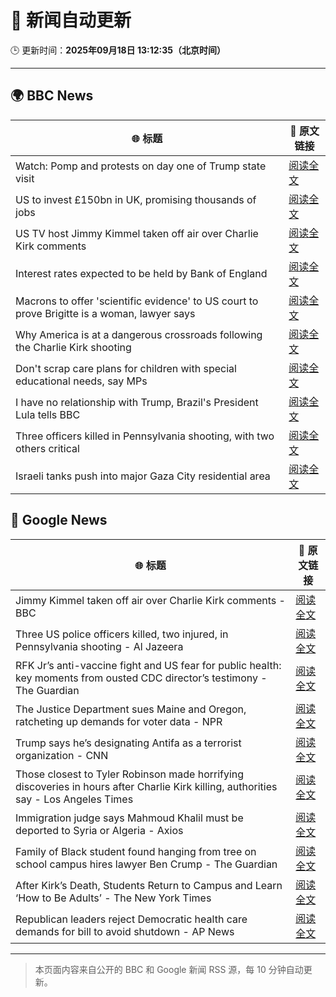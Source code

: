 # 🧠 新闻自动更新

🕒 更新时间：**2025年09月18日 13:12:35（北京时间）**

---

## 🌍 BBC News

| 🌐 标题 | 🔗 原文链接 |
|--------|-------------|
| Watch: Pomp and protests on day one of Trump state visit | [阅读全文](https://www.bbc.com/news/videos/cd07v4g0yy3o?at_medium=RSS&at_campaign=rss) |
| US to invest £150bn in UK, promising thousands of jobs | [阅读全文](https://www.bbc.com/news/articles/cx2nllgl3q7o?at_medium=RSS&at_campaign=rss) |
| US TV host Jimmy Kimmel taken off air over Charlie Kirk comments | [阅读全文](https://www.bbc.com/news/articles/c203n52x1y9o?at_medium=RSS&at_campaign=rss) |
| Interest rates expected to be held by Bank of England | [阅读全文](https://www.bbc.com/news/articles/cge2q7wvyz3o?at_medium=RSS&at_campaign=rss) |
| Macrons to offer 'scientific evidence' to US court to prove Brigitte is a woman, lawyer says | [阅读全文](https://www.bbc.com/news/articles/ckg3llj5nxdo?at_medium=RSS&at_campaign=rss) |
| Why America is at a dangerous crossroads following the Charlie Kirk shooting | [阅读全文](https://www.bbc.com/news/articles/c78n0e83ye0o?at_medium=RSS&at_campaign=rss) |
| Don't scrap care plans for children with special educational needs, say MPs | [阅读全文](https://www.bbc.com/news/articles/c15kwv30007o?at_medium=RSS&at_campaign=rss) |
| I have no relationship with Trump, Brazil's President Lula tells BBC | [阅读全文](https://www.bbc.com/news/articles/c3rv981qv4go?at_medium=RSS&at_campaign=rss) |
| Three officers killed in Pennsylvania shooting, with two others critical | [阅读全文](https://www.bbc.com/news/articles/cvg4n4zx48no?at_medium=RSS&at_campaign=rss) |
| Israeli tanks push into major Gaza City residential area | [阅读全文](https://www.bbc.com/news/articles/c4gv881exj2o?at_medium=RSS&at_campaign=rss) |

## 📰 Google News

| 🌐 标题 | 🔗 原文链接 |
|--------|-------------|
| Jimmy Kimmel taken off air over Charlie Kirk comments - BBC | [阅读全文](https://news.google.com/rss/articles/CBMiWkFVX3lxTFBpX2tYUHdaS2g2QjVmNXd5ZTVUYk5aSHJkdzJDNC1vdHdmX0lzdEw4Uk1VNjBLaEJLWEM2SjlSNDFpdGdyRzNJcEZlZ3JXRzQxVHBWUkoxazhpZ9IBX0FVX3lxTFBaVGVDOWU5ajhGR2hzbkNpMEh3QU96ZnFKOXExN1Z2V2xxTkRUS2otZFNubnNMd0I2QlpPT3FzQ1NLV0tzUkxiVXNiVk03Q2NzaEZxa3ZCaEdfZWpwdmc4?oc=5) |
| Three US police officers killed, two injured, in Pennsylvania shooting - Al Jazeera | [阅读全文](https://news.google.com/rss/articles/CBMinAFBVV95cUxPblltR3g1QUJDVF9tQm53Z2hwVkdxNi0xcURfbXFBVG1yUmhxeEVFWGM1ZDFSUnI0c3BnT3E0SzNHUkVrWWdnZTNlVEpkcnpwVUN3VDZlUmJ4TlVBS3Z5am55MzJSWXBTV1didmluMkpya1pKa2paOF9nQVliV1o5MkotRXVxZnFEMi1icWtpLVh5eENHZTBIYWEwZ3nSAaIBQVVfeXFMUEtPZkFOWDhtVU5IWnVpYVA2d0xUcE9pVDR4a1ZHdEZsZllGSl9pTGlWUDRGV0pJVFlwdXNRQURCUEc4RTRGQVNQNEtEUUlDYkNfdDBabDhHV241SU9oUXFoQ1ZsTFMyTDJxNEtNYklhdjhZTVJqY2pacjYwaUIyOFBIbExVb0NHdm9hcFRqVUhJQTFKQ2ZqbENBOExQNHdmdFFR?oc=5) |
| RFK Jr’s anti-vaccine fight and US fear for public health: key moments from ousted CDC director’s testimony - The Guardian | [阅读全文](https://news.google.com/rss/articles/CBMikgFBVV95cUxNQ3ZFNXNRbjhNYmhwUVRmcmJiV21IbE0zYXhaSXl1YkJONmM0TGU4WGR6dGNBcHlkQXZMLUNXR1V1NDQwdmxjUmc3d0EtYVhTeklvZV85cGxCdGZlWlNpSF9RRkVRdjNmWVppRUtCN0pxRm5ENjZFQVgzRFNWVTNMOEE4aEtnM3k3S19PTmdWMUN5UQ?oc=5) |
| The Justice Department sues Maine and Oregon, ratcheting up demands for voter data - NPR | [阅读全文](https://news.google.com/rss/articles/CBMiggFBVV95cUxOUm1oNE9nVDV6QlBSNHJqU0NZa1JTVFdUT184eENMcFpvZ08zbTBQbUY1TTNBSDhieHRZM0xGUVVhRTJySmlHRUVhOHcyNmx3YVoxM2pLeWhUTE1PdW9aNTVsdXRueGg2N25fcDZqeGFpSUUyaFdyZnZobFUwTnJZRU1n?oc=5) |
| Trump says he’s designating Antifa as a terrorist organization - CNN | [阅读全文](https://news.google.com/rss/articles/CBMif0FVX3lxTE9HWk1zQWJkM2tUYU1QRHpLemZQd0Q1MmsyRTNSWXBKZTBmMUdmb3ljeXNjTnlUemc3UHNPMVBuRXlZaWY0YUJDd1k5cnZyb0xxY3RJSE5xOHZRQ21zVjNhcUV6VXloMG4tdWF5UHZrM1pZRGtpUHc4WHBjTlEwTmc?oc=5) |
| Those closest to Tyler Robinson made horrifying discoveries in hours after Charlie Kirk killing, authorities say - Los Angeles Times | [阅读全文](https://news.google.com/rss/articles/CBMimAFBVV95cUxOMHlJWVpnYVlQb1dDcUhNejR2eHI0RHpFRC1QZFdUbENzNWRMM0hqU3ZzUC1COUdsZklnLUQxWU1namU4QmFablNDdFBwTnp3Sk0zaHBvSnJoQjduVFhwMXpWZWxQMlRkQ1o4OXhnYXkyTE5UcWpUSDlGYndNNmhMcFdjSnhVUEMtVElWcjl0RmtUZlFkRERrMQ?oc=5) |
| Immigration judge says Mahmoud Khalil must be deported to Syria or Algeria - Axios | [阅读全文](https://news.google.com/rss/articles/CBMijwFBVV95cUxOTHYyVlVKUG1iWTZ0N3h1NTRmZUJUSkc0cWVHOTY5allwSWl4X3Q4bDJNRXlPaFlFUHBtaTlVajF3WnBXNVE0T1owMkJjMFAxVmhoa08tWWxvUzNuVFhLcnRyeEczUFFUV1JzT2tlenBuRkFqNW5LajBFX3Q0XzNVV281MFZjME1FaUlVc1RMVQ?oc=5) |
| Family of Black student found hanging from tree on school campus hires lawyer Ben Crump - The Guardian | [阅读全文](https://news.google.com/rss/articles/CBMiogFBVV95cUxORjcxa2FZVFZVVTJqSC0zeXJlc0x6UUFZUFJrbnBzSUNHYndSZWVCN183LWo1RlhtbElrMzh0dU50R0xHdk83WGV1UjlKS3M0VkpTZm1VeElRN2NtZ2xJNmhsaTh4dkFiRTVNb1FrVE1IRnJ0MkdaWUJBY2NMQ2VGZGxILWhZa1d3MjN5YWVlN2xCcVlLSHBwd1RTbGtTbXRuMGc?oc=5) |
| After Kirk’s Death, Students Return to Campus and Learn ‘How to Be Adults’ - The New York Times | [阅读全文](https://news.google.com/rss/articles/CBMie0FVX3lxTE5wWVA4ZVZ5dkw3aHcyQnlHZHlXZDFYOV8xaVRrdXlvMDR3ZzByd1k0RlAxNTh1UHB6dFV3NW1seDNKUnpqenBxUzNYYkFaQUhHU2JIM0xydThoeHE3cWZPQmZsZGE4dTEyU1ljdHhwYURNZ3VabXRMNlNndw?oc=5) |
| Republican leaders reject Democratic health care demands for bill to avoid shutdown - AP News | [阅读全文](https://news.google.com/rss/articles/CBMisAFBVV95cUxOUExGVFl0VmtZcXFKb1hiRzc5MU92X2RiYVpENXI3ZmdSUlRZbHBtOEM1Ymtsc2RCZ0dWYTBiSzhUVjBhUVVOeHBQaEFkMEdsSmIwZXZFdVJhRV9ETHUxLWFIVGpFQmJnMjRmWEM5ZHFhS0p6dFBSS0FQeGJPVVljNzVFeEtQbjhhSm16WGpQZWM5aUxqUExsZndxQlh6amF0UzRWNlUzRTVrTXdmR0YtMw?oc=5) |

---
> 本页面内容来自公开的 BBC 和 Google 新闻 RSS 源，每 10 分钟自动更新。
